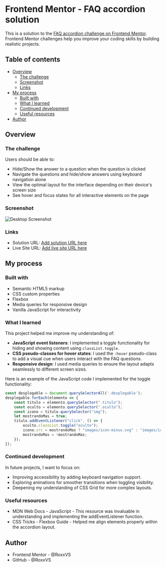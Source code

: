 # Frontend Mentor - FAQ accordion solution

This is a solution to the [FAQ accordion challenge on Frontend Mentor](https://www.frontendmentor.io/challenges/faq-accordion-wyfFdeBwBz). Frontend Mentor challenges help you improve your coding skills by building realistic projects.

## Table of contents

- [Overview](#overview)
  - [The challenge](#the-challenge)
  - [Screenshot](#screenshot)
  - [Links](#links)
- [My process](#my-process)
  - [Built with](#built-with)
  - [What I learned](#what-i-learned)
  - [Continued development](#continued-development)
  - [Useful resources](#useful-resources)
- [Author](#author)

## Overview

### The challenge

Users should be able to:

- Hide/Show the answer to a question when the question is clicked
- Navigate the questions and hide/show answers using keyboard navigation alone
- View the optimal layout for the interface depending on their device's screen size
- See hover and focus states for all interactive elements on the page

### Screenshot

![Desktop Screenshot](./images/screenshot-desktop.jpg)

### Links

- Solution URL: [Add solution URL here](https://your-solution-url.com)
- Live Site URL: [Add live site URL here](https://your-live-site-url.com)

## My process

### Built with

- Semantic HTML5 markup
- CSS custom properties
- Flexbox
- Media queries for responsive design
- Vanilla JavaScript for interactivity

### What I learned

This project helped me improve my understanding of:

- **JavaScript event listeners**: I implemented a toggle functionality for hiding and showing content using `classList.toggle`.
- **CSS pseudo-classes for hover states**: I used the `:hover` pseudo-class to add a visual cue when users interact with the FAQ questions.
- **Responsive design**: I used media queries to ensure the layout adapts seamlessly to different screen sizes.

Here is an example of the JavaScript code I implemented for the toggle functionality:

```javascript
const desplegable = document.querySelectorAll('.desplegable');
desplegable.forEach(elemento => {
    const titulo = elemento.querySelector(".titulo");
    const oculto = elemento.querySelector(".oculto");
    const icono = titulo.querySelector("img");
    let mostrandoMas = true;
    titulo.addEventListener("click", () => {
        oculto.classList.toggle("oculto");
        icono.src = mostrandoMas ? "images/icon-minus.svg" : "images/icon-plus.svg";
        mostrandoMas = !mostrandoMas;
    });
});
```
### Continued development
In future projects, I want to focus on:

- Improving accessibility by adding keyboard navigation support.
- Exploring animations for smoother transitions when toggling visibility.
- Deepening my understanding of CSS Grid for more complex layouts.
### Useful resources
- MDN Web Docs - JavaScript - This resource was invaluable in understanding and implementing the addEventListener function.
- CSS Tricks - Flexbox Guide - Helped me align elements properly within the accordion layout.
## Author
- Frontend Mentor - @RoxxVS
- GitHub - @RoxxVS
